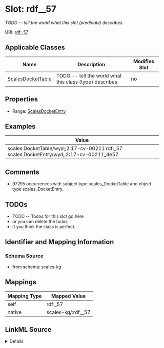 

# Slot: rdf__57


_TODO -- tell the world what this slot (predicate) describes._





URI: [rdf:_57](http://www.w3.org/1999/02/22-rdf-syntax-ns#_57)



<!-- no inheritance hierarchy -->





## Applicable Classes

| Name | Description | Modifies Slot |
| --- | --- | --- |
| [ScalesDocketTable](../classes/ScalesDocketTable.md) | TODO -- tell the world what this class (type) describes |  no  |







## Properties

* Range: [ScalesDocketEntry](../classes/ScalesDocketEntry.md)






## Examples

| Value |
| --- |
| scales:DocketTable/wyd;;2:17-cv-00211 rdf:_57 scales:DocketEntry/wyd;;2:17-cv-00211_de57 |

## Comments

* 97295 occurrences with subject type scales_DocketTable and object type scales_DocketEntry.

## TODOs

* TODO -- Todos for this slot go here
* or you can delete the todos
* if you think the class is perfect.

## Identifier and Mapping Information







### Schema Source


* from schema: scales-kg




## Mappings

| Mapping Type | Mapped Value |
| ---  | ---  |
| self | rdf:_57 |
| native | scales-kg/:rdf__57 |




## LinkML Source

<details>
```yaml
name: rdf__57
description: TODO -- tell the world what this slot (predicate) describes.
todos:
- TODO -- Todos for this slot go here
- or you can delete the todos
- if you think the class is perfect.
comments:
- 97295 occurrences with subject type scales_DocketTable and object type scales_DocketEntry.
examples:
- value: scales:DocketTable/wyd;;2:17-cv-00211 rdf:_57 scales:DocketEntry/wyd;;2:17-cv-00211_de57
from_schema: scales-kg
rank: 1000
slot_uri: rdf:_57
alias: rdf__57
domain_of:
- scales_DocketTable
range: scales_DocketEntry

```
</details>